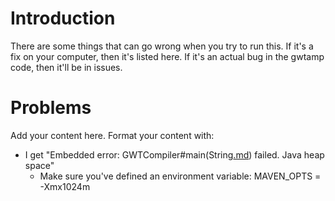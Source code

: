 # Introduction #

There are some things that can go wrong when you try to run this. If it's a fix on your computer, then it's listed here. If it's an actual bug in the gwtamp code, then it'll be in issues.

# Problems #

Add your content here.  Format your content with:
  * I get "Embedded error: GWTCompiler#main(String[.md](.md)) failed. Java heap space"
    * Make sure you've defined an environment variable: MAVEN\_OPTS = -Xmx1024m